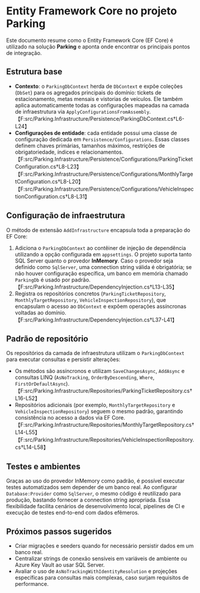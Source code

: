 # Entity Framework Core no projeto Parking

Este documento resume como o Entity Framework Core (EF Core) é utilizado na solução **Parking** e aponta onde encontrar os principais pontos de integração.

## Estrutura base

- **Contexto**: o `ParkingDbContext` herda de `DbContext` e expõe coleções (`DbSet`) para os agregados principais do domínio: tickets de estacionamento, metas mensais e vistorias de veículos. Ele também aplica automaticamente todas as configurações mapeadas na camada de infraestrutura via `ApplyConfigurationsFromAssembly`. 【F:src/Parking.Infrastructure/Persistence/ParkingDbContext.cs†L6-L24】
- **Configurações de entidade**: cada entidade possui uma classe de configuração dedicada em `Persistence/Configurations`. Essas classes definem chaves primárias, tamanhos máximos, restrições de obrigatoriedade, índices e relacionamentos. 【F:src/Parking.Infrastructure/Persistence/Configurations/ParkingTicketConfiguration.cs†L8-L23】【F:src/Parking.Infrastructure/Persistence/Configurations/MonthlyTargetConfiguration.cs†L8-L20】【F:src/Parking.Infrastructure/Persistence/Configurations/VehicleInspectionConfiguration.cs†L8-L31】

## Configuração de infraestrutura

O método de extensão `AddInfrastructure` encapsula toda a preparação do EF Core:

1. Adiciona o `ParkingDbContext` ao contêiner de injeção de dependência utilizando a opção configurada em `appsettings`. O projeto suporta tanto SQL Server quanto o provedor **InMemory**. Caso o provedor seja definido como `SqlServer`, uma connection string válida é obrigatória; se não houver configuração específica, um banco em memória chamado `ParkingDb` é usado por padrão. 【F:src/Parking.Infrastructure/DependencyInjection.cs†L13-L35】
2. Registra os repositórios concretos (`ParkingTicketRepository`, `MonthlyTargetRepository`, `VehicleInspectionRepository`), que encapsulam o acesso ao `DbContext` e expõem operações assíncronas voltadas ao domínio. 【F:src/Parking.Infrastructure/DependencyInjection.cs†L37-L41】

## Padrão de repositório

Os repositórios da camada de infraestrutura utilizam o `ParkingDbContext` para executar consultas e persistir alterações:

- Os métodos são assíncronos e utilizam `SaveChangesAsync`, `AddAsync` e consultas LINQ (`AsNoTracking`, `OrderByDescending`, `Where`, `FirstOrDefaultAsync`). 【F:src/Parking.Infrastructure/Repositories/ParkingTicketRepository.cs†L16-L52】
- Repositórios adicionais (por exemplo, `MonthlyTargetRepository` e `VehicleInspectionRepository`) seguem o mesmo padrão, garantindo consistência no acesso a dados via EF Core. 【F:src/Parking.Infrastructure/Repositories/MonthlyTargetRepository.cs†L14-L55】【F:src/Parking.Infrastructure/Repositories/VehicleInspectionRepository.cs†L14-L58】

## Testes e ambientes

Graças ao uso do provedor InMemory como padrão, é possível executar testes automatizados sem depender de um banco real. Ao configurar `Database:Provider` como `SqlServer`, o mesmo código é reutilizado para produção, bastando fornecer a connection string apropriada. Essa flexibilidade facilita cenários de desenvolvimento local, pipelines de CI e execução de testes end-to-end com dados efêmeros.

## Próximos passos sugeridos

- Criar migrações e seeders quando for necessário persistir dados em um banco real.
- Centralizar strings de conexão sensíveis em variáveis de ambiente ou Azure Key Vault ao usar SQL Server.
- Avaliar o uso de `AsNoTrackingWithIdentityResolution` e projeções específicas para consultas mais complexas, caso surjam requisitos de performance.
